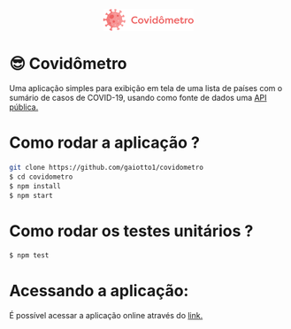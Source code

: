 <p align="center">
  <img alt="logo" src="src/assets/logo.png" width="164">
</p>

# 😎 Covidômetro

Uma aplicação simples para exibição em tela de uma lista de países com o sumário de casos de COVID-19, usando como fonte de dados uma <a href="https://documenter.getpostman.com/view/10808728/SzS8rjbc" target="_blank">API pública.</a>

# Como rodar a aplicação ?

```bash
git clone https://github.com/gaiotto1/covidometro
$ cd covidometro
$ npm install
$ npm start
```

# Como rodar os testes unitários ?

```bash
$ npm test
```

# Acessando a aplicação:

É possível acessar a aplicação online através do <a href="https://covidometro-a150e.web.app/" target="_blank">link.</a>